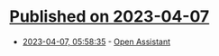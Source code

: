 # [Published on 2023-04-07](index.md)

* [2023-04-07, 05:58:35](https://lobste.rs/s/izpy25/open_assistant) - [Open Assistant](https://open-assistant.io)
